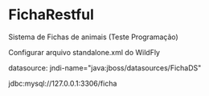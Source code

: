 # FichaRestful
Sistema de Fichas de animais (Teste Programação)

Configurar arquivo standalone.xml do WildFly

datasource: jndi-name="java:jboss/datasources/FichaDS" 

jdbc:mysql://127.0.0.1:3306/ficha
